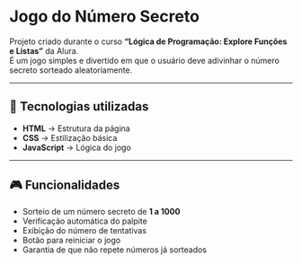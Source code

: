 # Jogo do Número Secreto  

Projeto criado durante o curso **“Lógica de Programação: Explore Funções e Listas”** da Alura.  
É um jogo simples e divertido em que o usuário deve adivinhar o número secreto sorteado aleatoriamente.  

---

## 🚀 Tecnologias utilizadas  
- **HTML** → Estrutura da página  
- **CSS** → Estilização básica  
- **JavaScript** → Lógica do jogo  

---

## 🎮 Funcionalidades  
- Sorteio de um número secreto de **1 a 1000**  
- Verificação automática do palpite  
- Exibição do número de tentativas  
- Botão para reiniciar o jogo  
- Garantia de que não repete números já sorteados  
